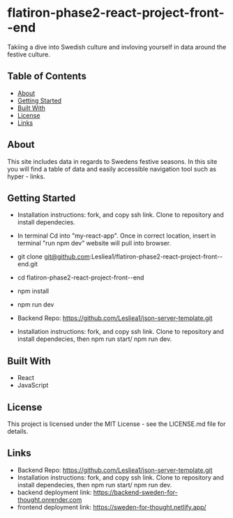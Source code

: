 # flatiron-phase2-react-project-front--end

Takiing a dive into Swedish culture and invloving yourself in data around the festive culture.

## Table of Contents

- [About](#about)
- [Getting Started](#getting-started)
- [Built With](#built-with)
- [License](#license)
- [Links](#Links)

## About

This site includes data in regards to Swedens festive seasons. In this site you will find a table of data and easily accessible navigation tool such as hyper - links. 

## Getting Started

- Installation instructions: fork, and copy ssh link. Clone to repository and install dependecies. 
- In terminal Cd into "my-react-app". Once in correct location, insert in terminal "run npm dev" website will pull into browser.
- git clone git@github.com:Lesliea1/flatiron-phase2-react-project-front--end.git
- cd flatiron-phase2-react-project-front--end
- npm install
- npm run dev

- Backend Repo: https://github.com/Lesliea1/json-server-template.git
- Installation instructions: fork, and copy ssh link. Clone to repository and install dependecies, then npm run start/ npm run dev. 



## Built With

- React
- JavaScript

## License
This project is licensed under the MIT License - see the LICENSE.md file for details.

## Links
- Backend Repo: https://github.com/Lesliea1/json-server-template.git
- Installation instructions: fork, and copy ssh link. Clone to repository and install dependecies, then npm run start/ npm run dev.
- backend deployment link: https://backend-sweden-for-thought.onrender.com
- frontend deployment link: https://sweden-for-thought.netlify.app/
